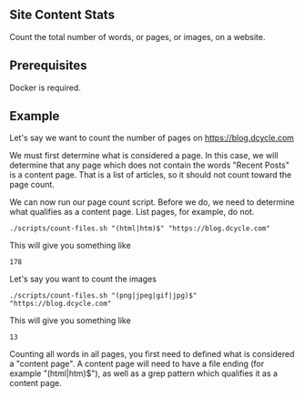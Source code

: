 Site Content Stats
-----

Count the total number of words, or pages, or images, on a website.

Prerequisites
-----

Docker is required.

Example
-----

Let's say we want to count the number of pages on https://blog.dcycle.com

We must first determine what is considered a page. In this case, we will determine that any page which does not contain the words "Recent Posts" is a content page. That is a list of articles, so it should not count toward the page count.

We can now run our page count script. Before we do, we need to determine what qualifies as a content page. List pages, for example, do not.

    ./scripts/count-files.sh "(html|htm)$" "https://blog.dcycle.com"

This will give you something like

    178

Let's say you want to count the images

    ./scripts/count-files.sh "(png|jpeg|gif|jpg)$" "https://blog.dcycle.com"

This will give you something like

    13

Counting all words in all pages, you first need to defined what is considered a "content page". A content page will need to have a file ending (for example "(html|htm)$"), as well as a grep pattern which qualifies it as a content page.




